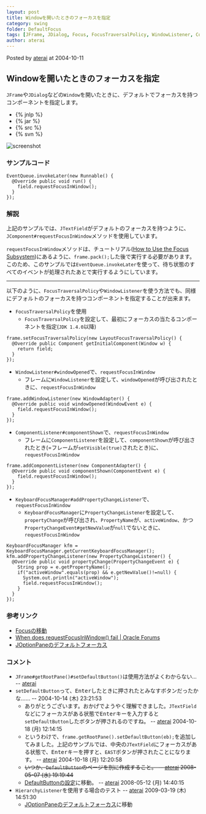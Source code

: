 ```yaml
---
layout: post
title: Windowを開いたときのフォーカスを指定
category: swing
folder: DefaultFocus
tags: [JFrame, JDialog, Focus, FocusTraversalPolicy, WindowListener, ComponentListener, KeyboardFocusManager]
author: aterai
---
```


Posted by [aterai](http://terai.xrea.jp/aterai.html) at 2004-10-11

## Windowを開いたときのフォーカスを指定
`JFrame`や`JDialog`などの`Window`を開いたときに、デフォルトでフォーカスを持つコンポーネントを指定します。

- {% jnlp %}
- {% jar %}
- {% src %}
- {% svn %}

<!-- dummy comment line for breaking list -->

![screenshot](http://lh3.ggpht.com/_9Z4BYR88imo/TQTKp09XXEI/AAAAAAAAAWU/p3YhSijyS90/s800/DefaultFocus.png)

### サンプルコード
<pre class="prettyprint"><code>EventQueue.invokeLater(new Runnable() {
  @Override public void run() {
    field.requestFocusInWindow();
  }
});
</code></pre>

### 解説
上記のサンプルでは、`JTextField`がデフォルトのフォーカスを持つように、`JComponent#requestFocusInWindow`メソッドを使用しています。

`requestFocusInWindow`メソッドは、チュートリアル([How to Use the Focus Subsystem](http://docs.oracle.com/javase/tutorial/uiswing/misc/focus.html))にあるように、`frame.pack();`した後で実行する必要があります。このため、このサンプルでは`EventQueue.invokeLater`を使って、待ち状態のすべてのイベントが処理されたあとで実行するようにしています。

- - - -
以下のように、`FocusTraversalPolicy`や`WindowListener`を使う方法でも、同様にデフォルトのフォーカスを持つコンポーネントを指定することが出来ます。

- `FocusTraversalPolicy`を使用
    - `FocusTraversalPolicy`を設定して、最初にフォーカスの当たるコンポーネントを指定(`JDK 1.4.0`以降)

<!-- dummy comment line for breaking list -->

<pre class="prettyprint"><code>frame.setFocusTraversalPolicy(new LayoutFocusTraversalPolicy() {
  @Override public Component getInitialComponent(Window w) {
    return field;
  }
});
</code></pre>

- `WindowListener#windowOpened`で、`requestFocusInWindow`
    - フレームに`WindowListener`を設定して、`windowOpened`が呼び出されたときに、`requestFocusInWindow`

<!-- dummy comment line for breaking list -->

<pre class="prettyprint"><code>frame.addWindowListener(new WindowAdapter() {
  @Override public void windowOpened(WindowEvent e) {
    field.requestFocusInWindow();
  }
});
</code></pre>

- `ComponentListener#componentShown`で、`requestFocusInWindow`
    - フレームに`ComponentListener`を設定して、`componentShown`が呼び出されたとき(=フレームが`setVisible(true)`されたとき)に、`requestFocusInWindow`

<!-- dummy comment line for breaking list -->

<pre class="prettyprint"><code>frame.addComponentListener(new ComponentAdapter() {
  @Override public void componentShown(ComponentEvent e) {
    field.requestFocusInWindow();
  }
});
</code></pre>

- `KeyboardFocusManager#addPropertyChangeListener`で、`requestFocusInWindow`
    - `KeyboardFocusManager`に`PropertyChangeListener`を設定して、`propertyChange`が呼び出され、`PropertyName`が、`activeWindow`、かつ`PropertyChangeEvent#getNewValue`が`null`でないときに、`requestFocusInWindow`

<!-- dummy comment line for breaking list -->

<pre class="prettyprint"><code>KeyboardFocusManager kfm = KeyboardFocusManager.getCurrentKeyboardFocusManager();
kfm.addPropertyChangeListener(new PropertyChangeListener() {
  @Override public void propertyChange(PropertyChangeEvent e) {
    String prop = e.getPropertyName();
    if("activeWindow".equals(prop) &amp;&amp; e.getNewValue()!=null) {
      System.out.println("activeWindow");
      field.requestFocusInWindow();
    }
  }
});
</code></pre>

### 参考リンク
- [Focusの移動](http://terai.xrea.jp/Swing/FocusTraversal.html)
- [When does requestFocusInWindow() fail | Oracle Forums](https://forums.oracle.com/message/5774979)
- [JOptionPaneのデフォルトフォーカス](http://terai.xrea.jp/Swing/OptionPaneDefaultFocus.html)

<!-- dummy comment line for breaking list -->

### コメント
- `JFrame#getRootPane()#setDefaultButton()`は使用方法がよくわからない… -- [aterai](http://terai.xrea.jp/aterai.html)
- `setDefaultButton`って、<kbd>Enter</kbd>したときに押されたとみなすボタンだったかな…… --  2004-10-14 (木) 23:21:53
    - ありがとうございます。おかげでようやく理解できました。`JTextField`などにフォーカスがある状態で<kbd>Enter</kbd>キーを入力すると`setDefaultButton`したボタンが押されるのですね。 -- [aterai](http://terai.xrea.jp/aterai.html) 2004-10-18 (月) 12:14:15
    - というわけで、`frame.getRootPane().setDefaultButton(eb);`を追加してみました。上記のサンプルでは、中央の`JTextField`にフォーカスがある状態で、<kbd>Enter</kbd>キーを押すと、`EAST`ボタンが押されたことになります。 -- [aterai](http://terai.xrea.jp/aterai.html) 2004-10-18 (月) 12:20:58
    - ~~いつか、`DefaultButton`のページを別に作成すること。 -- [aterai](http://terai.xrea.jp/aterai.html) 2008-05-07 (水) 19:19:44~~
    - [DefaultButtonの設定](http://terai.xrea.jp/Swing/DefaultButton.html)に移動。 -- [aterai](http://terai.xrea.jp/aterai.html) 2008-05-12 (月) 14:40:15
- `HierarchyListener`を使用する場合のテスト -- [aterai](http://terai.xrea.jp/aterai.html) 2009-03-19 (木) 14:51:30
    - [JOptionPaneのデフォルトフォーカス](http://terai.xrea.jp/Swing/OptionPaneDefaultFocus.html)に移動

<!-- dummy comment line for breaking list -->

